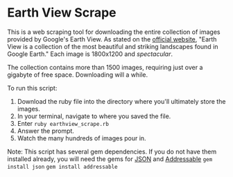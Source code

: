 # Earth View Scrape

This is a web scraping tool for downloading the entire collection of images provided by Google's Earth View. As stated on the [official website](https://earthview.withgoogle.com), "Earth View is a collection of the most beautiful and striking landscapes found in Google Earth." Each image is 1800x1200 and *spectacular*.

The collection contains more than 1500 images, requiring just over a gigabyte of free space. Downloading will a while.

To run this script: 
1. Download the ruby file into the directory where you'll ultimately store the images.
2. In your terminal, navigate to where you saved the file.
3. Enter `ruby earthview_scrape.rb`
4. Answer the prompt.
5. Watch the many hundreds of images pour in.

Note: This script has several gem dependencies. If you do not have them installed already, you will need the gems for [JSON](https://rubygems.org/gems/json/) and [Addressable](https://rubygems.org/gems/addressable/)
`gem install json`
`gem install addressable`